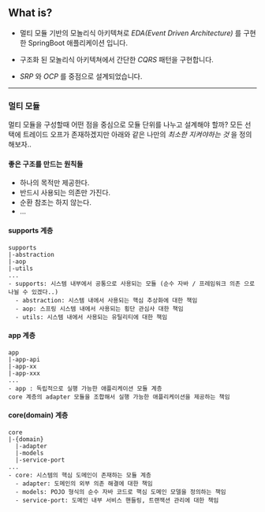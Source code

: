 ## What is?

* 멀티 모듈 기반의 모놀리식 아키텍쳐로 *EDA(Event Driven Architecture)* 를 구현한 SpringBoot 애플리케이션 입니다.

* 구조화 된 모놀리식 아키텍쳐에서 간단한 *CQRS* 패턴을 구현합니다.

* *SRP* 와 *OCP* 를 중점으로 설계되었습니다.

---

### 멀티 모듈

멀티 모듈을 구성할때 어떤 점을 중심으로 모듈 단위를 나누고 설계해야 할까?
모든 선택에 트레이드 오프가 존재하겠지만 아래와 같은 나만의 *최소한 지켜야하는 것* 을 정의해보자..

#### 좋은 구조를 만드는 원칙들

* 하나의 목적만 제공한다.
* 반드시 사용되는 의존만 가진다.
* 순환 참조는 하지 않는다.
* ...

#### supports 계층

```
supports
|-abstraction
|-aop
|-utils
...
- supports: 시스템 내부에서 공통으로 사용되는 모듈 (순수 자바 / 프레임워크 의존 으로 나뉠 수 있겠다..)
  - abstraction: 시스템 내에서 사용되는 핵심 추상화에 대한 책임
  - aop: 스프링 시스템 내에서 사용되는 횡단 관심사 대한 책임
  - utils: 시스템 내에서 사용되는 유틸리티에 대한 책임
```

#### app 계층

```
app
|-app-api
|-app-xx
|-app-xxx
...
- app : 독립적으로 실행 가능한 애플리케이션 모듈 계층
core 계층의 adapter 모듈을 조합해서 실행 가능한 애플리케이션을 제공하는 책임
```

#### core(domain) 계층

```
core
|-{domain}
  |-adapter
  |-models
  |-service-port
...
- core: 시스템의 핵심 도메인이 존재하는 모듈 계층
  - adapter: 도메인의 외부 의존 해결에 대한 책임
  - models: POJO 형식의 순수 자바 코드로 핵심 도메인 모델을 정의하는 책임
  - service-port: 도메인 내부 서비스 핸들링, 트랜잭션 관리에 대한 책임
```